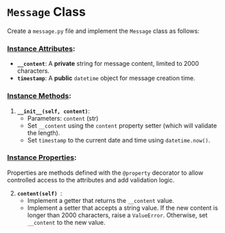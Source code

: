 # `Message` Class

Create a `message.py` file and implement the `Message` class as follows:

### [Instance Attributes](#pa1-instance-attributes):

- **`__content`**: A **private** string for message content, limited to 2000 characters.
- **`timestamp`**: A **public** `datetime` object for message creation time.

### [Instance Methods](#pa1-instance-methods):

1. **`__init__(self, content)`**: 
   - Parameters: `content` (str)
   - Set `__content` using the `content` property setter (which will validate the length).
   - Set `timestamp` to the current date and time using `datetime.now()`.

### [Instance Properties](#pa1-properties):

Properties are methods defined with the `@property` decorator to allow controlled access to the attributes and add validation logic.

2. **`content(self) `**: 
   - Implement a getter that returns the `__content` value.
   - Implement a setter that accepts a string value. If the new content is longer than 2000 characters, raise a `ValueError`. Otherwise, set `__content` to the new value.

